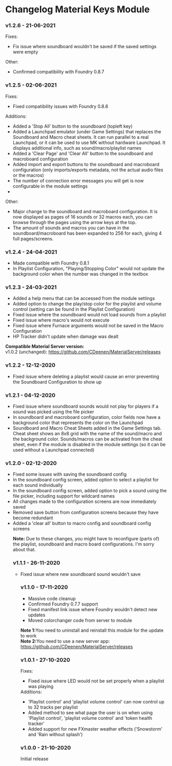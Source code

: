 # Changelog Material Keys Module
### v1.2.6 - 21-06-2021
Fixes:
<ul>
<li>Fix issue where soundboard wouldn't be saved if the saved settings were empty</li>
</ul>

Other:
<ul>
<li>Confirmed compatibility with Foundry 0.8.7</li>
</ul>

### v1.2.5 - 02-06-2021
Fixes:
<ul>
<li>Fixed compatibility issues with Foundry 0.8.6</li>
</ul>

Additions:
<ul>
<li>Added a 'Stop All' button to the soundboard (topleft key)</li>
<li>Added a Launchpad emulator (under Game Settings) that replaces the Soundboard and Macro cheat sheets. It can run parallel to a real Launchpad, or it can be used to use MK without hardware Launchpad. It displays additional info, such as sound/macro/playlist names</li>
<li>Added a 'Clear Page' and 'Clear All' button to the soundboard and macroboard configuration</li>
<li>Added import and export buttons to the soundboard and macroboard configuration (only imports/exports metadata, not the actual audio files or the macros)</li>
<li>The number of connection error messages you will get is now configurable in the module settings</li>
<li></li>
</ul>

Other:
<ul>
<li>Major change to the soundboard and macroboard configuration. It is now displayed as pages of 16 sounds or 32 macros each, you can browse through the pages using the arrow keys at the top.</li>
<li>The amount of sounds and macros you can have in the soundboard/macroboard has been expanded to 256 for each, giving 4 full pages/screens.</li>
</ul>


### v1.2.4 - 24-04-2021
<ul>
<li>Made compatible with Foundry 0.8.1</li>
<li>In Playlist Configuration, "Playing/Stopping Color" would not update the background color when the number was changed in the textbox</li>
</ul>


### v1.2.3 - 24-03-2021
<ul>
<li>Added a help menu that can be accessed from the module settings</li>
<li>Added option to change the play/stop color for the playlist and volume control (setting can be found in the Playlist Configuration)</li>
<li>Fixed issue where the soundboard would not load sounds from a playlist</li>
<li>Fixed issue where macro's would not execute</li>
<li>Fixed issue where Furnace arguments would not be saved in the Macro Configuration</li>
<li>HP Tracker didn't update when damage was dealt</li>
</ul>

<b>Compatible Material Server version:</b><br>
v1.0.2 (unchanged): https://github.com/CDeenen/MaterialServer/releases <br>

### v1.2.2 - 12-12-2020
<ul>
<li>Fixed issue where deleting a playlist would cause an error preventing the Soundboard Configuration to show up</li>
</ul>

### v1.2.1 - 04-12-2020
<ul>
<li>Fixed issue where soundboard sounds would not play for players if a sound was picked using the file picker</li>
<li>In soundboard and macroboard configuration, color fields now have a background color that represents the color on the Launchpad</li>
<li>Soundboard and Macro Cheat Sheets added in the Game Settings tab. Cheat sheet shows an 8x8 grid with the name of the sound/macro and the background color. Sounds/macros can be activated from the cheat sheet, even if the module is disabled in the module settings (so it can be used without a Launchpad connected)</li>
</ul>

### v1.2.0 - 02-12-2020
<ul>
<li>Fixed some issues with saving the soundboard config</li>
<li>In the soundboard config screen, added option to select a playlist for each sound individually</li>
<li>In the soundboard config screen, added option to pick a sound using the file picker, including support for wildcard names</li>
<li>All changes made to the configuration screens are now immediately saved</li>
<li>Removed save button from configuration screens because they have become redundant</li>
<li>Added a 'clear all' button to macro config and soundboard config screens</li>
</li>

<b>Note:</b> Due to these changes, you might have to reconfigure (parts of) the playlist, soundboard and macro board configurations. I'm sorry about that.

### v1.1.1 - 26-11-2020
<ul>
<li>Fixed issue where new soundboard sound wouldn't save</li>
</li>

### v1.1.0 - 17-11-2020
<ul>
<li>Massive code cleanup</li>
<li>Confirmed Foundry 0.7.7 support</li>
<li>Fixed manifest link issue where Foundry wouldn't detect new updates</li>
<li>Moved colorchanger code from server to module</li>
</ul>

<b>Note 1:</b>You need to uninstall and reinstall this module for the update to work<br>
<b>Note 2:</b>You need to use a new server app: https://github.com/CDeenen/MaterialServer/releases

### v1.0.1 - 27-10-2020
Fixes:
<ul>
<li>Fixed issue where LED would not be set properly when a playlist was playing</li>
</ul>
Additions:
<ul>
<li>'Playlist control' and 'playlist volume control' can now control up to 32 tracks per playlist</li>
<li>Added method to see what page the user is on when using 'Playlist control', 'playlist volume control' and 'token health tracker'</li>
<li>Added support for new FXmaster weather effects ('Snowstorm' and 'Rain without splash')</li>
</ul>

### v1.0.0 - 21-10-2020
Initial release
